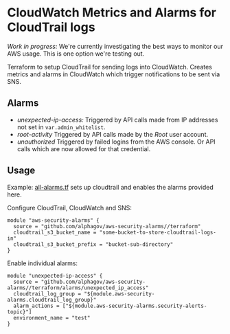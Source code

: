 # CloudWatch Metrics and Alarms for CloudTrail logs #

_Work in progress:_ We're currently investigating the best ways to monitor our AWS usage. This is one option we're testing out.

Terraform to setup CloudTrail for sending logs into CloudWatch. Creates metrics and alarms in CloudWatch which trigger notifications to be sent via SNS.

## Alarms ##
  * *unexpected-ip-access:* Triggered by API calls made from IP addresses not set in `var.admin_whitelist`.
  * *root-activity* Triggered by API calls made by the *Root* user account.
  * *unauthorized* Triggered by failed logins from the AWS console. Or API calls which are now allowed for that credential.

## Usage ##

Example: [all-alarms.tf](examples/all-alarms.tf) sets up cloudtrail and enables the alarms provided here.

Configure CloudTrail, CloudWatch and SNS:

```
module "aws-security-alarms" {
  source = "github.com/alphagov/aws-security-alarms//terraform"
  cloudtrail_s3_bucket_name = "some-bucket-to-store-cloudtrail-logs-in"
  cloudtrail_s3_bucket_prefix = "bucket-sub-directory"
}
```

Enable individual alarms:

```
module "unexpected-ip-access" {
  source = "github.com/alphagov/aws-security-alarms//terraform/alarms/unexpected_ip_access"
  cloudtrail_log_group = "${module.aws-security-alarms.cloudtrail_log_group}"
  alarm_actions = ["${module.aws-security-alarms.security-alerts-topic}"]
  environment_name = "test"
}
```

